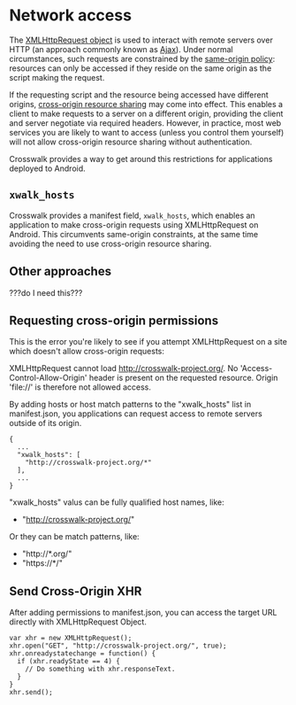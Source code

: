 # Network access

The [XMLHttpRequest object](http://www.w3.org/TR/XMLHttpRequest/) is used to interact with remote servers over HTTP (an approach commonly known as [Ajax](http://www.adaptivepath.com/ideas/ajax-new-approach-web-applications/)). Under normal circumstances, such requests are constrained by the [same-origin policy](http://www.w3.org/Security/wiki/Same_Origin_Policy): resources can only be accessed if they reside on the same origin as the script making the request.

If the requesting script and the resource being accessed have different origins, [cross-origin resource sharing](http://www.w3.org/TR/cors/) may come into effect. This enables a client to make requests to a server on a different origin, providing the client and server negotiate via required headers. However, in practice, most web services you are likely to want to access (unless you control them yourself) will not allow cross-origin resource sharing without authentication.

Crosswalk provides a way to get around this restrictions for applications deployed to Android.

## `xwalk_hosts`

Crosswalk provides a manifest field, `xwalk_hosts`, which enables an application to make cross-origin requests using XMLHttpRequest on Android. This circumvents same-origin constraints, at the same time avoiding the need to use cross-origin resource sharing.









## Other approaches

???do I need this???





## Requesting cross-origin permissions

This is the error you're likely to see if you attempt XMLHttpRequest on a site which doesn't allow cross-origin requests:

XMLHttpRequest cannot load http://crosswalk-project.org/. No 'Access-Control-Allow-Origin' header is present on the requested resource. Origin 'file://' is therefore not allowed access.




By adding hosts or host match patterns to the "xwalk_hosts" list in manifest.json, you applications can request access to remote servers outside of its origin.

```
{
  ...
  "xwalk_hosts": [
    "http://crosswalk-project.org/*"
  ],
  ...
}
```

"xwalk_hosts" valus can be fully qualified host names, like:

* "http://crosswalk-project.org/"

Or they can be match patterns, like:

* "http://*.org/"
* "https://*/"

## Send Cross-Origin XHR
After adding permissions to manifest.json, you can access the target URL directly with XMLHttpRequest Object.

```
var xhr = new XMLHttpRequest();
xhr.open("GET", "http://crosswalk-project.org/", true);
xhr.onreadystatechange = function() {
  if (xhr.readyState == 4) {
    // Do something with xhr.responseText.
  }
}
xhr.send();
```
